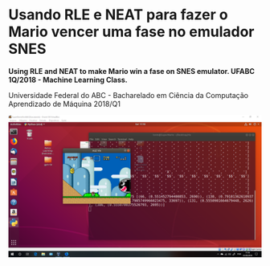 # Usando RLE e NEAT para fazer o Mario vencer uma fase no emulador SNES

**Using RLE and NEAT to make Mario win a fase on SNES emulator. UFABC 1Q/2018 - Machine Learning Class.**

Universidade Federal do ABC - Bacharelado em Ciência da Computação  
Aprendizado de Máquina 2018/Q1  

![Mario](./docs/images/2018-05-01.png)
